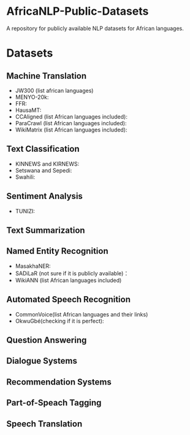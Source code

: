 # AfricaNLP-Public-Datasets

A repository for publicly available NLP datasets for African languages.

# Datasets
## Machine Translation
- JW300 (list african languages)
- MENYO-20k:
- FFR:
- HausaMT:
- CCAligned (list African languages included):
- ParaCrawl (list African languages included):
- WikiMatrix (list African languages included):
## Text Classification
- KINNEWS and KIRNEWS:
- Setswana and Sepedi:
- Swahili:
## Sentiment Analysis
- TUNIZI:
## Text Summarization
## Named Entity Recognition
- MasakhaNER:
- SADiLaR (not sure if it is publicly available)：
- WikiANN (list African languages included)
## Automated Speech Recognition
- CommonVoice(list African languages and their links)
- OkwuGbé(checking if it is perfect):
## Question Answering
## Dialogue Systems
## Recommendation Systems
## Part-of-Speach Tagging
## Speech Translation
